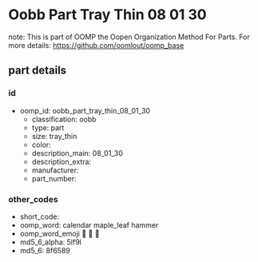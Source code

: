 # Oobb Part Tray Thin 08 01 30  

note: This is part of OOMP the Oopen Organization Method For Parts. For more details: https://github.com/oomlout/oomp_base

##  part details





### id
* oomp_id: oobb_part_tray_thin_08_01_30
  * classification: oobb
  * type: part
  * size: tray_thin
  * color: 
  * description_main: 08_01_30
  * description_extra: 
  * manufacturer: 
  * part_number: 

### other_codes
* short_code: 
* oomp_word: calendar maple_leaf hammer
* oomp_word_emoji :calendar: :maple_leaf: :hammer:
* md5_6_alpha: 5lf9l
* md5_6: 8f6589